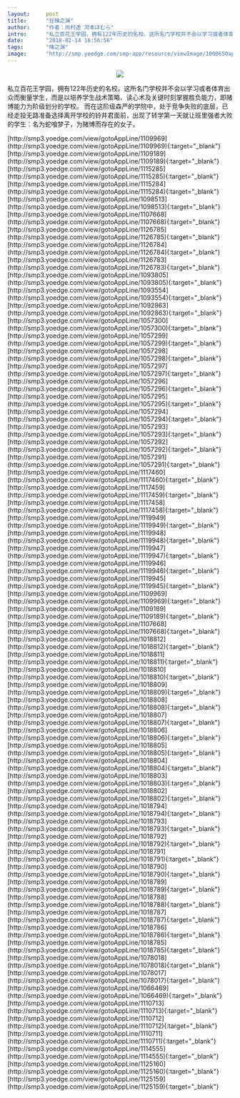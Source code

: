 ```yaml
---
layout:     post
title:      "狂赌之渊"
author:     "作者：尚村透 河本ほむら"
intro:      "私立百花王学园，拥有122年历史的名校。这所名门学校并不会以学习或者体育出众而衡量学生，而是以培养学生战术策略、读心术及关键时刻掌握胜负能力，即赌博能力为阶级划分的学校。 而在这阶级森严的学院中，处于竞争失败的底层，已经走投无路准备选择离开学校的铃井君面前，出现了转学第一天就让班里强者大败的学生：名为蛇喰梦子，为赌博而存在的女子。"
date:       "2018-02-14 16:56:56"
tags:       "赌之渊"
image:      "http://smp.yoedge.com/smp-app/resource/viewImage/1000650appline.png"
---
```

<div style="text-align: center">
<p><img src="http://smp.yoedge.com/smp-app/resource/viewImage/1000650appline.png"/></p>
</div>
<p class="post-meta">
<span>私立百花王学园，拥有122年历史的名校。这所名门学校并不会以学习或者体育出众而衡量学生，而是以培养学生战术策略、读心术及关键时刻掌握胜负能力，即赌博能力为阶级划分的学校。 而在这阶级森严的学院中，处于竞争失败的底层，已经走投无路准备选择离开学校的铃井君面前，出现了转学第一天就让班里强者大败的学生：名为蛇喰梦子，为赌博而存在的女子。</span>
</p>
[http://smp3.yoedge.com/view/gotoAppLine/1109969](http://smp3.yoedge.com/view/gotoAppLine/1109969){:target="_blank"}
[http://smp3.yoedge.com/view/gotoAppLine/1109189](http://smp3.yoedge.com/view/gotoAppLine/1109189){:target="_blank"}
[http://smp3.yoedge.com/view/gotoAppLine/1115285](http://smp3.yoedge.com/view/gotoAppLine/1115285){:target="_blank"}
[http://smp3.yoedge.com/view/gotoAppLine/1115284](http://smp3.yoedge.com/view/gotoAppLine/1115284){:target="_blank"}
[http://smp3.yoedge.com/view/gotoAppLine/1098513](http://smp3.yoedge.com/view/gotoAppLine/1098513){:target="_blank"}
[http://smp3.yoedge.com/view/gotoAppLine/1107668](http://smp3.yoedge.com/view/gotoAppLine/1107668){:target="_blank"}
[http://smp3.yoedge.com/view/gotoAppLine/1126785](http://smp3.yoedge.com/view/gotoAppLine/1126785){:target="_blank"}
[http://smp3.yoedge.com/view/gotoAppLine/1126784](http://smp3.yoedge.com/view/gotoAppLine/1126784){:target="_blank"}
[http://smp3.yoedge.com/view/gotoAppLine/1126783](http://smp3.yoedge.com/view/gotoAppLine/1126783){:target="_blank"}
[http://smp3.yoedge.com/view/gotoAppLine/1093805](http://smp3.yoedge.com/view/gotoAppLine/1093805){:target="_blank"}
[http://smp3.yoedge.com/view/gotoAppLine/1093554](http://smp3.yoedge.com/view/gotoAppLine/1093554){:target="_blank"}
[http://smp3.yoedge.com/view/gotoAppLine/1092863](http://smp3.yoedge.com/view/gotoAppLine/1092863){:target="_blank"}
[http://smp3.yoedge.com/view/gotoAppLine/1057300](http://smp3.yoedge.com/view/gotoAppLine/1057300){:target="_blank"}
[http://smp3.yoedge.com/view/gotoAppLine/1057299](http://smp3.yoedge.com/view/gotoAppLine/1057299){:target="_blank"}
[http://smp3.yoedge.com/view/gotoAppLine/1057298](http://smp3.yoedge.com/view/gotoAppLine/1057298){:target="_blank"}
[http://smp3.yoedge.com/view/gotoAppLine/1057297](http://smp3.yoedge.com/view/gotoAppLine/1057297){:target="_blank"}
[http://smp3.yoedge.com/view/gotoAppLine/1057296](http://smp3.yoedge.com/view/gotoAppLine/1057296){:target="_blank"}
[http://smp3.yoedge.com/view/gotoAppLine/1057295](http://smp3.yoedge.com/view/gotoAppLine/1057295){:target="_blank"}
[http://smp3.yoedge.com/view/gotoAppLine/1057294](http://smp3.yoedge.com/view/gotoAppLine/1057294){:target="_blank"}
[http://smp3.yoedge.com/view/gotoAppLine/1057293](http://smp3.yoedge.com/view/gotoAppLine/1057293){:target="_blank"}
[http://smp3.yoedge.com/view/gotoAppLine/1057292](http://smp3.yoedge.com/view/gotoAppLine/1057292){:target="_blank"}
[http://smp3.yoedge.com/view/gotoAppLine/1057291](http://smp3.yoedge.com/view/gotoAppLine/1057291){:target="_blank"}
[http://smp3.yoedge.com/view/gotoAppLine/1117460](http://smp3.yoedge.com/view/gotoAppLine/1117460){:target="_blank"}
[http://smp3.yoedge.com/view/gotoAppLine/1117459](http://smp3.yoedge.com/view/gotoAppLine/1117459){:target="_blank"}
[http://smp3.yoedge.com/view/gotoAppLine/1117458](http://smp3.yoedge.com/view/gotoAppLine/1117458){:target="_blank"}
[http://smp3.yoedge.com/view/gotoAppLine/1119949](http://smp3.yoedge.com/view/gotoAppLine/1119949){:target="_blank"}
[http://smp3.yoedge.com/view/gotoAppLine/1119948](http://smp3.yoedge.com/view/gotoAppLine/1119948){:target="_blank"}
[http://smp3.yoedge.com/view/gotoAppLine/1119947](http://smp3.yoedge.com/view/gotoAppLine/1119947){:target="_blank"}
[http://smp3.yoedge.com/view/gotoAppLine/1119946](http://smp3.yoedge.com/view/gotoAppLine/1119946){:target="_blank"}
[http://smp3.yoedge.com/view/gotoAppLine/1119945](http://smp3.yoedge.com/view/gotoAppLine/1119945){:target="_blank"}
[http://smp3.yoedge.com/view/gotoAppLine/1109969](http://smp3.yoedge.com/view/gotoAppLine/1109969){:target="_blank"}
[http://smp3.yoedge.com/view/gotoAppLine/1109189](http://smp3.yoedge.com/view/gotoAppLine/1109189){:target="_blank"}
[http://smp3.yoedge.com/view/gotoAppLine/1107668](http://smp3.yoedge.com/view/gotoAppLine/1107668){:target="_blank"}
[http://smp3.yoedge.com/view/gotoAppLine/1018812](http://smp3.yoedge.com/view/gotoAppLine/1018812){:target="_blank"}
[http://smp3.yoedge.com/view/gotoAppLine/1018811](http://smp3.yoedge.com/view/gotoAppLine/1018811){:target="_blank"}
[http://smp3.yoedge.com/view/gotoAppLine/1018810](http://smp3.yoedge.com/view/gotoAppLine/1018810){:target="_blank"}
[http://smp3.yoedge.com/view/gotoAppLine/1018809](http://smp3.yoedge.com/view/gotoAppLine/1018809){:target="_blank"}
[http://smp3.yoedge.com/view/gotoAppLine/1018808](http://smp3.yoedge.com/view/gotoAppLine/1018808){:target="_blank"}
[http://smp3.yoedge.com/view/gotoAppLine/1018807](http://smp3.yoedge.com/view/gotoAppLine/1018807){:target="_blank"}
[http://smp3.yoedge.com/view/gotoAppLine/1018806](http://smp3.yoedge.com/view/gotoAppLine/1018806){:target="_blank"}
[http://smp3.yoedge.com/view/gotoAppLine/1018805](http://smp3.yoedge.com/view/gotoAppLine/1018805){:target="_blank"}
[http://smp3.yoedge.com/view/gotoAppLine/1018804](http://smp3.yoedge.com/view/gotoAppLine/1018804){:target="_blank"}
[http://smp3.yoedge.com/view/gotoAppLine/1018803](http://smp3.yoedge.com/view/gotoAppLine/1018803){:target="_blank"}
[http://smp3.yoedge.com/view/gotoAppLine/1018802](http://smp3.yoedge.com/view/gotoAppLine/1018802){:target="_blank"}
[http://smp3.yoedge.com/view/gotoAppLine/1018794](http://smp3.yoedge.com/view/gotoAppLine/1018794){:target="_blank"}
[http://smp3.yoedge.com/view/gotoAppLine/1018793](http://smp3.yoedge.com/view/gotoAppLine/1018793){:target="_blank"}
[http://smp3.yoedge.com/view/gotoAppLine/1018792](http://smp3.yoedge.com/view/gotoAppLine/1018792){:target="_blank"}
[http://smp3.yoedge.com/view/gotoAppLine/1018791](http://smp3.yoedge.com/view/gotoAppLine/1018791){:target="_blank"}
[http://smp3.yoedge.com/view/gotoAppLine/1018790](http://smp3.yoedge.com/view/gotoAppLine/1018790){:target="_blank"}
[http://smp3.yoedge.com/view/gotoAppLine/1018789](http://smp3.yoedge.com/view/gotoAppLine/1018789){:target="_blank"}
[http://smp3.yoedge.com/view/gotoAppLine/1018788](http://smp3.yoedge.com/view/gotoAppLine/1018788){:target="_blank"}
[http://smp3.yoedge.com/view/gotoAppLine/1018787](http://smp3.yoedge.com/view/gotoAppLine/1018787){:target="_blank"}
[http://smp3.yoedge.com/view/gotoAppLine/1018786](http://smp3.yoedge.com/view/gotoAppLine/1018786){:target="_blank"}
[http://smp3.yoedge.com/view/gotoAppLine/1018785](http://smp3.yoedge.com/view/gotoAppLine/1018785){:target="_blank"}
[http://smp3.yoedge.com/view/gotoAppLine/1078018](http://smp3.yoedge.com/view/gotoAppLine/1078018){:target="_blank"}
[http://smp3.yoedge.com/view/gotoAppLine/1078017](http://smp3.yoedge.com/view/gotoAppLine/1078017){:target="_blank"}
[http://smp3.yoedge.com/view/gotoAppLine/1066469](http://smp3.yoedge.com/view/gotoAppLine/1066469){:target="_blank"}
[http://smp3.yoedge.com/view/gotoAppLine/1110713](http://smp3.yoedge.com/view/gotoAppLine/1110713){:target="_blank"}
[http://smp3.yoedge.com/view/gotoAppLine/1110712](http://smp3.yoedge.com/view/gotoAppLine/1110712){:target="_blank"}
[http://smp3.yoedge.com/view/gotoAppLine/1110711](http://smp3.yoedge.com/view/gotoAppLine/1110711){:target="_blank"}
[http://smp3.yoedge.com/view/gotoAppLine/1114555](http://smp3.yoedge.com/view/gotoAppLine/1114555){:target="_blank"}
[http://smp3.yoedge.com/view/gotoAppLine/1125160](http://smp3.yoedge.com/view/gotoAppLine/1125160){:target="_blank"}
[http://smp3.yoedge.com/view/gotoAppLine/1125159](http://smp3.yoedge.com/view/gotoAppLine/1125159){:target="_blank"}


